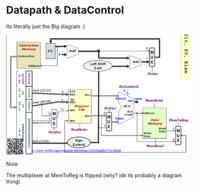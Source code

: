 # Datapath & DataControl
Its literally just the Big diagram :)

![Datapath](https://github.com/lyhthaddeus/Notes/blob/main/WrittenNotes/CS2100/comp/Datapath.png)

> [!NOTE]
> The multiplexer at MemToReg is flipped (why? idk its probably a diagram thing)
